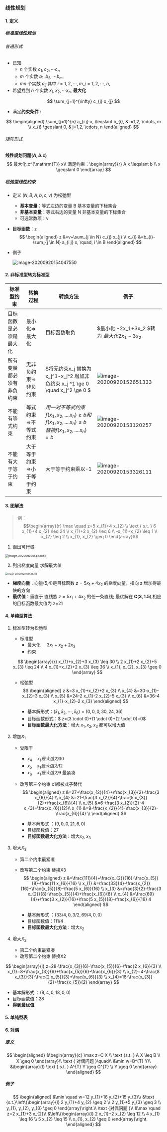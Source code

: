### 线性规划

#### 1. 定义

##### 标准型线性规划

###### 普通形式

- 已知
  -  $n$ 个实数 $c_{1}, c_{2}, \cdots c_{n}$ 
  - $m$ 个实数 $b_{1}, b_{2}, \cdots b_{m},$
  -  $m n$ 个实数 $a_{i j}$ 其中 $i=1,2, \cdots, m, j=1,2, \cdots, n,$
- 希望找到 $n$ 个实数 $x_{1}, x_{2}, \cdots x_{n},$ **最大化**

$$
\sum_{j=1}^{\infty} c_{j} x_{j}
$$
- 满足**约束条件** :

$$
\begin{aligned}
\sum_{j=1}^{n} a_{i j} x, \leqslant b_{i}, & i=1,2, \cdots, m \\
x_{j} \geqslant 0, & j=1,2, \cdots, n
\end{aligned}
$$

###### 矩阵形式

**线性规划问题$(A,b.c)$**
$$
最大化:c^{\mathrm{T}} x\\
满足约束：\begin{array}{r}
A x \leqslant b \\
x \geqslant 0
\end{array}
$$
##### 松弛型线性约束

- 定义 $(N,B,A,b,c,v)$ 为松弛型

  - **基本变量**：等式左边的变量   B 基本变量的下标集合
  - **非基本变量**：等式右边的变量 N 非基本变量的下标集合
  - 可选常数项：v

- **目标函数**：z
  $$
  \begin{aligned}
  z &=v+\sum_{j \in N} c_{j} x_{j} \\
  x_{i} &=b_{i}-\sum_{j \in N} a_{i j} x, \quad, i \in B
  \end{aligned}
  $$

- 例子

  ![image-20200920154047550](C:\Users\Theo_hui\AppData\Roaming\Typora\typora-user-images\image-20200920154047550.png)

#### 2. 非标准型转为标准型

| 标准型约束               | 转换过程                   | 转换方法                                                     | 例子                                                         |
| ------------------------ | -------------------------- | ------------------------------------------------------------ | ------------------------------------------------------------ |
| 目标函数是必须是最大化   | 最小化=>最大化             | 目标函数取负                                                 | $最小化 -2x_1+3x_2 $转为 $最大化  2x_1-3x_2$                 |
| 所有变量都必须有非负约束 | 无非负约束=> 非负约束      | $将无约束x_j 替换为 x_j^1-x_j^2 增加非负约束 x_j ^1 \ge 0 \quad  x_j^2 \ge 0 $ | ![image-20200920152651333](C:\Users\Theo_hui\AppData\Roaming\Typora\typora-user-images\image-20200920152651333.png) |
| 不能有等式约束           | 等式约束=>不等式约束       | $用一对不等式约束 f(x_1,x_2,....x_n) \ge b 和f(x_1,x_2,....x_n) \le b$<br>$替换 f(x_1,x_2,....x_n) = b$ | ![image-20200920153120257](C:\Users\Theo_hui\AppData\Roaming\Typora\typora-user-images\image-20200920153120257.png) |
| 不能有大于等于约束       | 大于等于约束=>小于等于约束 | 大于等于约束乘以-1                                           | ![image-20200920153326111](C:\Users\Theo_hui\AppData\Roaming\Typora\typora-user-images\image-20200920153326111.png) |

#### 3. 图解法

> 例：$$\begin{array}{r}
> \max \quad z=5 x_{1}+4 x_{2} \\
> \text { s.t. } 6 x_{1}+4 x_{2} \leq 24 \\
> x_{1}+2 x_{2} \leq 6 \\
> -x_{1}+x_{2} \leq 1 \\
> x_{2} \leq 2 \\
> x_{1}, x_{2} \geq 0
> \end{array}$$
>
> 

1. 画出可行域

<img src="C:\Users\Theo_hui\AppData\Roaming\Typora\typora-user-images\image-20200920154330571.png" alt="image-20200920154330571" style="zoom:67%;" />

2. 列出梯度向量 求解最大值

<img src="C:\Users\Theo_hui\AppData\Roaming\Typora\typora-user-images\image-20200920154538785.png" alt="image-20200920154538785" style="zoom:50%;" />

- **梯度向量**：向量(5,4)是目标函数 $z=5 x_{1}+4 x_{2}$ 的梯度向量，指向 z 增加得最快的方向
- **最优值**：垂直于 直线族 $z=5 x_{1}+4 x_{2}$ 的任一条直线; 最优解在 $\mathbf{C}(\mathbf{3}, \mathbf{1 . 5}),$相应的目标函数最大值为 z=21

#### 4. 单纯型算法

1. 标准型转为松弛型

   - 标准型
     - 最大化 $\quad 3 x_{1}+x_{2}+2 x_{3}$
     - 约束

   $$
   \begin{array}{r}
   x_{1}+x_{2}+3 x_{3} \leq 30 \\
   2 x_{1}+2 x_{2}+5 x_{3} \leq 24 \\
   4 x_{1}+x_{2}+2 x_{3} \leq 36 \\
   x_{1}, x_{2}, x_{3} \geq 0
   \end{array}
   $$

   

   - 松弛型
     $$
     \begin{aligned}
     z &=3 x_{1}+x_{2}+2 x_{3} \\
     x_{4} &=30-x_{1}-x_{2}-3 x_{3} \\
     x_{5} &=24-2 x_{1}-2 x_{2}-5 x_{3} \\
     x_{6} &=36-4 x_{1}-x_{2}-2 x_{3}
     \end{aligned}
     $$

     - 基本解形式：$\left(\bar{x}_{1}, \bar{x}_{2}, \cdots, \bar{x}_{6}\right)=(0,0,0,30,24,36)$
     - 目标函数形式：$ z=(3 \cdot 0)+(1 \cdot 0)+(2 \cdot 0)=0$
     - **目标函数最大化方法**：增大 $x_1,x_2,x_3$ 都可以增大值

2. 增加$X_1$

   - 受限于 

     - $x_4 \quad  x_1最大值为30$
     - $x_5 \quad  x_1最大值为12$
     - $x_6 \quad  x_1最大值为9$ 最紧凑

   - 改写第三个约束 x1都被式子替代
     $$
     \begin{aligned}
     z &=27+\frac{x_{2}}{4}+\frac{x_{3}}{2}-\frac{3 x_{6}}{4} \\
     x_{4} &=21-\frac{3 x_{2}}{4}-\frac{5 x_{3}}{2}+\frac{x_{6}}{4} \\
     x_{5} &=6-\frac{3 x_{2}}{2}-4 x_{3}+\frac{x_{6}}{2}\\
     x_{1} &=9-\frac{x_{2}}{4}-\frac{x_{3}}{2}-\frac{x_{6}}{4} \\
     \end{aligned}
     $$
     

     - 基本解形式 ：$(9,0,0,21,6,0)$
     - 目标函数值：27
     - **目标函数最大化方法**：增大$x_2,x_3$ 

3. 增大$X_3$

   - 第二个约束最紧凑

   - 改写第二个约束  替换X3
     $$
     \begin{aligned}
     z &=\frac{111}{4}+\frac{x_{2}}{16}-\frac{x_{5}}{8}-\frac{11 x_{6}}{16} \\
     x_{1} &=\frac{33}{4}-\frac{x_{2}}{16}+\frac{x_{5}}{8}-\frac{5 x_{6}}{16} \\
     x_{3} &=\frac{3}{2}-\frac{3 x_{2}}{8}-\frac{x_{5}}{4}+\frac{x_{6}}{8} \\
     x_{4} &=\frac{69}{4}+\frac{3 x_{2}}{16}+\frac{5 x_{5}}{8}-\frac{x_{6}}{16} 4
     \end{aligned}
     $$
     
     - 基本解形式 ：$(33/4,0,3/2,69/4,0,0)$
     - 目标函数值：111/4
     - **目标函数最大化方法**：增大$x_2$ 

4. 增大$X_2$
   - 第二个约束最紧凑
   - 改写第二个约束  替换X2

$$
\begin{array}{l}
z=28-\frac{x_{3}}{6}-\frac{x_{5}}{6}-\frac{2 x_{6}}{3} \\
x_{1}=8+\frac{x_{3}}{6}+\frac{x_{5}}{6}-\frac{x_{6}}{3} \\
x_{2}=4-\frac{8 x_{3}}{3}-\frac{2 x_{5}}{3}+\frac{x_{6}}{3} \\
x_{4}=18-\frac{x_{3}}{2}+\frac{x_{5}}{2}
\end{array}
$$



- 基本解形式 ：$(8,4,0,18,0,0)$
- 目标函数值：28
- **得到最优值**

#### 5. 单纯型表

#### 6. 对偶

##### 定义

$$
\begin{aligned}
&\begin{array}{c}
\max z=C X \\
\text {s.t. } A X \leq B \\
X \geq 0
\end{array}\\
\text { 对偶问题 }\quad\\
&\min w=B^{T} Y\\
&\begin{array}{l}
\text { s.t. } A^{T} Y \geq C^{T} \\
Y \geq 0
\end{array}
\end{aligned}
$$

##### 例子

$$
\begin{aligned}
&\min \quad w=12 y_{1}+16 y_{2}+15 y_{3}\\
&\text {s.t.}\left\{\begin{array}{l}
2 y_{1}+4 y_{2} \geq 2 \\
2 y_{1}+5 y_{3} \geq 3 \\
y_{1}, y_{2}, y_{3} \geq 0
\end{array}\right.\\
\text {对偶问题 }\\
&\max \quad z=2 x_{1}+3 x_{2}\\
&\left\{\begin{array}{l}
2 x_{1}+2 x_{2} \leq 12 \\
4 x_{1} \leq 16 \\
5 x_{2} \leq 15 \\
x_{1}, x_{2} \geq 0
\end{array}\right.
\end{aligned}
$$

